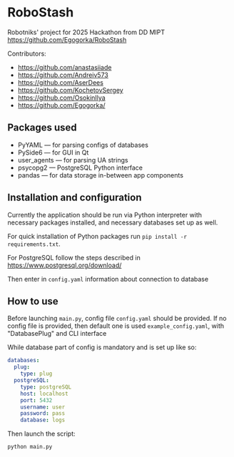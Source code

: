 # RoboStash
Robotniks' project for 2025 Hackathon from DD MIPT
https://github.com/Egogorka/RoboStash

Contributors:

- https://github.com/anastasiiade
- https://github.com/Andreiv573
- https://github.com/AserDees
- https://github.com/KochetovSergey
- https://github.com/OsokinIlya
- https://github.com/Egogorka/

## Packages used

- PyYAML — for parsing configs of databases
- PySide6 — for GUI in Qt
- user_agents — for parsing UA strings
- psycopg2 — PostgreSQL Python interface
- pandas — for data storage in-between app components

## Installation and configuration

Currently the application should be run via Python interpreter with
necessary packages installed, and necessary databases set up as well.

For quick installation of Python packages run `pip install -r requirements.txt`.

For PostgreSQL follow the steps described in https://www.postgresql.org/download/

Then enter in `config.yaml` information about connection to database



## How to use

Before launching `main.py`, config file `config.yaml` should be provided. 
If no config file is provided, then default one is used `example_config.yaml`, with "DatabasePlug" and CLI interface

While database part of config is mandatory and is set up like so:
```yaml
databases:
  plug:
    type: plug
  postgreSQL:
    type: postgreSQL
    host: localhost
    port: 5432
    username: user
    password: pass
    database: logs
```

Then launch the script:
```shell
python main.py
```